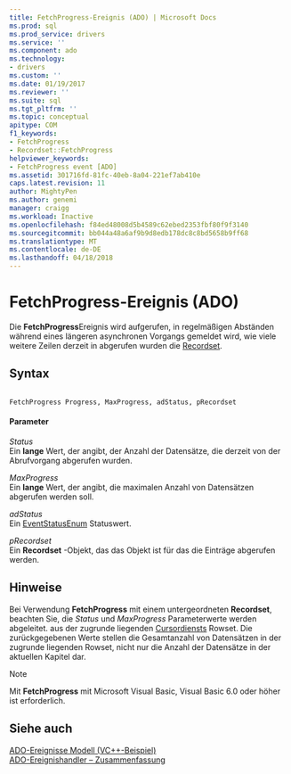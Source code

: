 ```yaml
---
title: FetchProgress-Ereignis (ADO) | Microsoft Docs
ms.prod: sql
ms.prod_service: drivers
ms.service: ''
ms.component: ado
ms.technology:
- drivers
ms.custom: ''
ms.date: 01/19/2017
ms.reviewer: ''
ms.suite: sql
ms.tgt_pltfrm: ''
ms.topic: conceptual
apitype: COM
f1_keywords:
- FetchProgress
- Recordset::FetchProgress
helpviewer_keywords:
- FetchProgress event [ADO]
ms.assetid: 301716fd-81fc-40eb-8a04-221ef7ab410e
caps.latest.revision: 11
author: MightyPen
ms.author: genemi
manager: craigg
ms.workload: Inactive
ms.openlocfilehash: f84ed48008d5b4589c62ebed2353fbf80f9f3140
ms.sourcegitcommit: bb044a48a6af9b9d8edb178dc8c8bd5658b9ff68
ms.translationtype: MT
ms.contentlocale: de-DE
ms.lasthandoff: 04/18/2018
---
```

# <a name="fetchprogress-event-ado"></a>FetchProgress-Ereignis (ADO)
Die **FetchProgress**Ereignis wird aufgerufen, in regelmäßigen Abständen während eines längeren asynchronen Vorgangs gemeldet wird, wie viele weitere Zeilen derzeit in abgerufen wurden die [Recordset](../../../ado/reference/ado-api/recordset-object-ado.md).  
  
## <a name="syntax"></a>Syntax  
  
```  
  
FetchProgress Progress, MaxProgress, adStatus, pRecordset  
```  
  
#### <a name="parameters"></a>Parameter  
 *Status*  
 Ein **lange** Wert, der angibt, der Anzahl der Datensätze, die derzeit von der Abrufvorgang abgerufen wurden.  
  
 *MaxProgress*  
 Ein **lange** Wert, der angibt, die maximalen Anzahl von Datensätzen abgerufen werden soll.  
  
 *adStatus*  
 Ein [EventStatusEnum](../../../ado/reference/ado-api/eventstatusenum.md) Statuswert.  
  
 *pRecordset*  
 Ein **Recordset** -Objekt, das das Objekt ist für das die Einträge abgerufen werden.  
  
## <a name="remarks"></a>Hinweise  
 Bei Verwendung **FetchProgress** mit einem untergeordneten **Recordset**, beachten Sie, die *Status* und *MaxProgress* Parameterwerte werden abgeleitet. aus der zugrunde liegenden [Cursordiensts](../../../ado/guide/appendixes/microsoft-cursor-service-for-ole-db-ado-service-component.md) Rowset. Die zurückgegebenen Werte stellen die Gesamtanzahl von Datensätzen in der zugrunde liegenden Rowset, nicht nur die Anzahl der Datensätze in der aktuellen Kapitel dar.  
  
> [!NOTE]
>  Mit **FetchProgress** mit Microsoft Visual Basic, Visual Basic 6.0 oder höher ist erforderlich.  
  
## <a name="see-also"></a>Siehe auch  
 [ADO-Ereignisse Modell (VC++-Beispiel)](../../../ado/reference/ado-api/ado-events-model-example-vc.md)   
 [ADO-Ereignishandler – Zusammenfassung](../../../ado/guide/data/ado-event-handler-summary.md)
